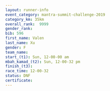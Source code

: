 ```yaml
---
layout: runner-info 
event_category: mantra-summit-challenge-2019 
category_km: 35km 
overall_rank:  9999
gender_rank: 
bib: 596
first_name: Valen
last_name: Xu
gender: F
team_name: 
start_(t1): Sun, 12-00-00 am
mbah_kamad_(t2): Sun, 12-00-32 pm
finish_(t3): 
race_time: 12-00-32
status: DNF
certificate: 
---
```

